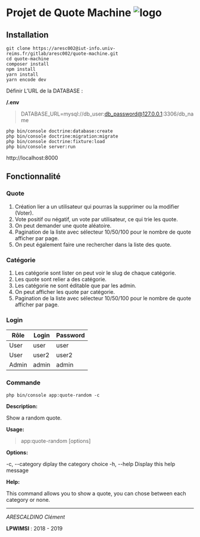 # Projet de Quote Machine ![logo](https://img.icons8.com/dusk/64/000000/bookmark.png)

## Installation

    git clone https://aresc002@iut-info.univ-reims.fr/gitlab/aresc002/quote-machine.git
    cd quote-machine 
    composer install
    npm install
    yarn install
    yarn encode dev


Définir L’URL de la DATABASE :

 **/.env**
> DATABASE_URL=mysql://db_user:db_password@127.0.0.1:3306/db_name

    php bin/console doctrine:database:create
    php bin/console doctrine:migration:migrate
    php bin/console doctrine:fixture:load
    php bin/console server:run

http://localhost:8000

## Fonctionnalité

### Quote

 1. Création lier a un utilisateur qui pourras la supprimer ou la modifier (Voter).
 2. Vote positif ou négatif, un vote par utilisateur, ce qui trie les quote.
 3. On peut demander une quote aléatoire. 
 4. Pagination de la liste avec sélecteur 10/50/100 pour le nombre de quote afficher par page.
 5. On peut également faire une rechercher dans la liste des quote.
 
 ### Catégorie 
 
 1. Les catégorie sont lister on peut voir le slug de chaque catégorie.
 2. Les quote sont relier a des catégorie.
 3. Les catégorie ne sont éditable que par les admin.
 4. On peut afficher les quote par catégorie.
 5. Pagination de la liste avec sélecteur 10/50/100 pour le nombre de quote afficher par page.

### Login

 
|Rôle|Login| Password  |
|--|--|--|
|User|user|user|
|User|user2|user2|
|Admin|admin|admin|

### Commande 

    php bin/console app:quote-random -c

**Description:**

  Show a random quote.

**Usage:**
 > app:quote-random [options]

**Options:**

  -c, --category        diplay the category choice
  -h, --help            Display this help message

**Help:**

  This command allows you to show a quote, you can chose between each category or none.
  
***

_ARESCALDINO
Clément_ 

**LPWIMSI** : 2018 - 2019

